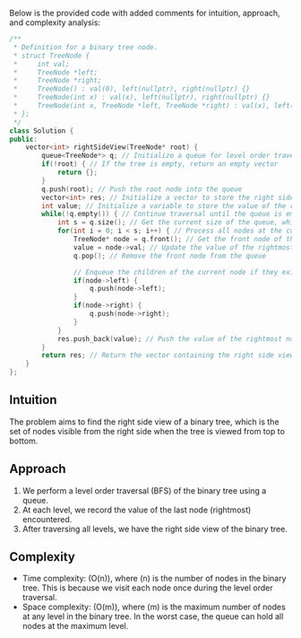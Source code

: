 Below is the provided code with added comments for intuition, approach, and complexity analysis:

```cpp
/**
 * Definition for a binary tree node.
 * struct TreeNode {
 *     int val;
 *     TreeNode *left;
 *     TreeNode *right;
 *     TreeNode() : val(0), left(nullptr), right(nullptr) {}
 *     TreeNode(int x) : val(x), left(nullptr), right(nullptr) {}
 *     TreeNode(int x, TreeNode *left, TreeNode *right) : val(x), left(left), right(right) {}
 * };
 */
class Solution {
public:
    vector<int> rightSideView(TreeNode* root) {
        queue<TreeNode*> q; // Initialize a queue for level order traversal
        if(!root) { // If the tree is empty, return an empty vector
            return {};
        }
        q.push(root); // Push the root node into the queue
        vector<int> res; // Initialize a vector to store the right side view values
        int value; // Initialize a variable to store the value of the rightmost node at each level
        while(!q.empty()) { // Continue traversal until the queue is empty
            int s = q.size(); // Get the current size of the queue, which represents the number of nodes at the current level
            for(int i = 0; i < s; i++) { // Process all nodes at the current level
                TreeNode* node = q.front(); // Get the front node of the queue
                value = node->val; // Update the value of the rightmost node at the current level
                q.pop(); // Remove the front node from the queue

                // Enqueue the children of the current node if they exist
                if(node->left) {
                    q.push(node->left);
                }
                if(node->right) {
                    q.push(node->right);
                }
            }
            res.push_back(value); // Push the value of the rightmost node at the current level into the result vector
        }
        return res; // Return the vector containing the right side view values
    }
};
```

## Intuition
The problem aims to find the right side view of a binary tree, which is the set of nodes visible from the right side when the tree is viewed from top to bottom.

## Approach
1. We perform a level order traversal (BFS) of the binary tree using a queue.
2. At each level, we record the value of the last node (rightmost) encountered.
3. After traversing all levels, we have the right side view of the binary tree.

## Complexity
- Time complexity: \(O(n)\), where \(n\) is the number of nodes in the binary tree. This is because we visit each node once during the level order traversal.
- Space complexity: \(O(m)\), where \(m\) is the maximum number of nodes at any level in the binary tree. In the worst case, the queue can hold all nodes at the maximum level.